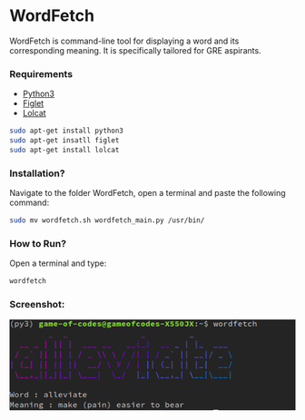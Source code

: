 # WordFetch
WordFetch is command-line tool for displaying a word and its corresponding meaning. It is specifically tailored for GRE aspirants.

### Requirements
  * [Python3](https://www.python.org/)
  * [Figlet](http://www.figlet.org/)
  * [Lolcat](https://github.com/busyloop/lolcat)
  
  ```sh
  sudo apt-get install python3
  sudo apt-get insatll figlet
  sudo apt-get install lolcat
  ```
  
### Installation?
Navigate to the folder WordFetch, open a terminal and paste the following command:
  ```sh
  sudo mv wordfetch.sh wordfetch_main.py /usr/bin/
  ```
  
### How to Run?
Open a terminal and type:
  ```sh
  wordfetch
  ```
  
### Screenshot:
![Wordfetch Screenshot](https://github.com/PratikNalage/WordFetch/blob/master/screenshot.png)

  
